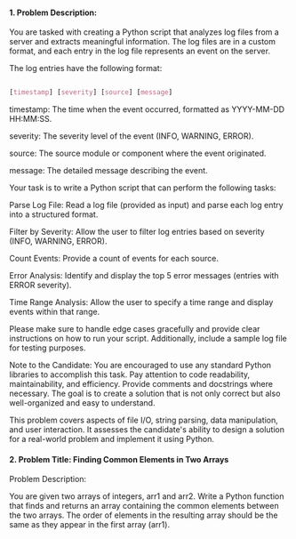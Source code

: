 #### 1.  Problem Description:

You are tasked with creating a Python script that analyzes log files from a server and extracts meaningful information. The log files are in a custom format, and each entry in the log file represents an event on the server.

The log entries have the following format:

```css

[timestamp] [severity] [source] [message]
```

timestamp: The time when the event occurred, formatted as YYYY-MM-DD HH:MM:SS.

severity: The severity level of the event (INFO, WARNING, ERROR).

source: The source module or component where the event originated.

message: The detailed message describing the event.

Your task is to write a Python script that can perform the following tasks:

Parse Log File:
Read a log file (provided as input) and parse each log entry into a structured format.

Filter by Severity:
Allow the user to filter log entries based on severity (INFO, WARNING, ERROR).

Count Events:
Provide a count of events for each source.

Error Analysis:
Identify and display the top 5 error messages (entries with ERROR severity).

Time Range Analysis:
Allow the user to specify a time range and display events within that range.

Please make sure to handle edge cases gracefully and provide clear instructions on how to run your script. Additionally, include a sample log file for testing purposes.

Note to the Candidate:
You are encouraged to use any standard Python libraries to accomplish this task.
    Pay attention to code readability, maintainability, and efficiency.
    Provide comments and docstrings where necessary.
    The goal is to create a solution that is not only correct but also well-organized and easy to understand.

This problem covers aspects of file I/O, string parsing, data manipulation, and user interaction. It assesses the candidate's ability to design a solution for a real-world problem and implement it using Python.


#### 2. Problem Title: Finding Common Elements in Two Arrays

Problem Description:

You are given two arrays of integers, arr1 and arr2. Write a Python function that finds and returns an array containing the common elements between the two arrays. The order of elements in the resulting array should be the same as they appear in the first array (arr1).